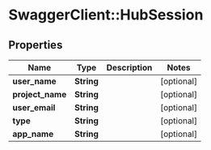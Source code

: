 # SwaggerClient::HubSession

## Properties
Name | Type | Description | Notes
------------ | ------------- | ------------- | -------------
**user_name** | **String** |  | [optional] 
**project_name** | **String** |  | [optional] 
**user_email** | **String** |  | [optional] 
**type** | **String** |  | [optional] 
**app_name** | **String** |  | [optional] 


